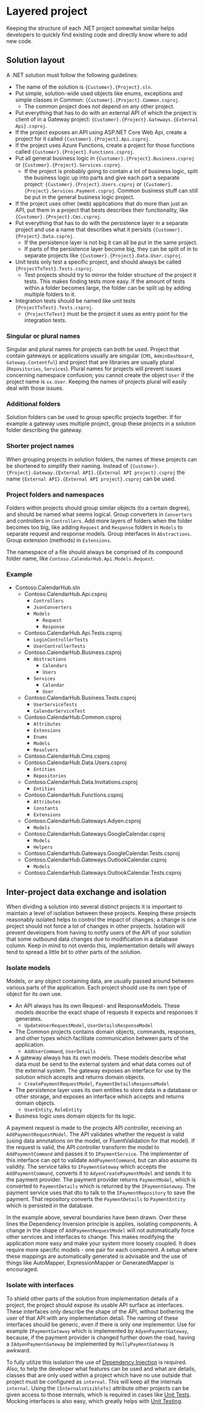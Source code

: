# Layered project

Keeping the structure of each .NET project somewhat similar helps developers to quickly find existing code and directly know where to add new code.

## Solution layout

A .NET solution must follow the following guidelines:

- The name of the solution is `{Customer}.{Project}.sln`.
- Put simple, solution-wide used objects like enums, exceptions and simple classes in Common: `{Customer}.{Project}.Common.csproj`.
  - The common project does not depend on any other project.
- Put everything that has to do with an external API of which the project is client of in a Gateway project: `{Customer}.{Project}.Gateways.{External Api}.csproj`.
- If the project exposes an API using ASP.NET Core Web Api, create a project for it called `{Customer}.{Project}.Api.csproj`.
- If the project uses Azure Functions, create a project for those functions called `{Customer}.{Project}.Functions.csproj`.
- Put all general business logic in `{Customer}.{Project}.Business.csproj` or `{Customer}.{Project}.Services.csproj`.
  - If the project is probably going to contain a lot of business logic, split the business logic up into parts and give each part a separate project: `{Customer}.{Project}.Users.csproj` or `{Customer}.{Project}.Services.Payment.csproj`. Common business stuff can still be put in the general business logic project.
- If the project uses other (web) applications that do more than just an API, put them in a project that bests describes their functionality, like `{Customer}.{Project}.Cms.csproj`.
- Put everything that has to do with the persistence layer in a separate project and use a name that describes what it persists `{Customer}.{Project}.Data.csproj`.
  - If the persistence layer is not big it can all be put in the same project.
  - If parts of the persistence layer become big, they can be split of in to separate projects like `{Customer}.{Project}.Data.User.csproj`.
- Unit tests only test a specific project, and should always be called `{ProjectToTest}.Tests.csproj`.
  - Test projects should try to mirror the folder structure of the project it tests. This makes finding tests more easy. If the amount of tests within a folder becomes large, the folder can be split up by adding multiple folders to it.
- Integration tests should be named like unit tests `{ProjectToTest}.Tests.csproj`.
  - `{ProjectToTest}` must be the project it uses as entry point for the integration tests.

### Singular or plural names

Singular and plural names for projects can both be used. Project that contain gateways or applications usually are singular (`CMS`, `AdminDashboard`, `Gateway.Contentful`) and project that are libraries are usually plural (`Repositories`, `Services`). Plural names for projects will prevent issues concerning namespace confusion; you cannot create the object `User` if the project name is `xx.User`. Keeping the names of projects plural will easily deal with those issues.

### Additional folders

Solution folders can be used to group specific projects together. If for example a gateway uses multiple project, group these projects in a solution folder describing the gateway. 

### Shorter project names

When grouping projects in solution folders, the names of these projects can be shortened to simplify their naming. Instead of `{Customer}.{Project}.Gateway.{External API}.{External API project}.csproj` the name `{External API}.{External API project}.csproj` can be used.

### Project folders and namespaces

Folders within projects should group similar objects (to a certain degree), and should be named what seems logical. Group converters in `Converters` and controllers in `Controllers`. Add more layers of folders when the folder becomes too big, like adding `Request` and `Response` folders in `Models` to separate request and response models. Group interfaces in `Abstractions`. Group extension (methods) in `Extensions`.

The namespace of a file should always be comprised of its compound folder name, like `Contoso.CalendarHub.Api.Models.Request`.

### Example

- Contoso.CalendarHub.sln
  - Contoso.CalendarHub.Api.csproj
    - `Controllers`
    - `JsonConverters`
    - `Models`
        - `Request`
        - `Response`
  - Contoso.CalendarHub.Api.Tests.csproj
    - `LoginControllerTests`
    - `UserControllerTests`
  - Contoso.CalendarHub.Business.csproj
    - `Abstractions`
        - `Calendars`
        - `Users`
    - `Services`
        - `Calendar`
        - `User`
  - Contoso.CalendarHub.Business.Tests.csproj
    - `UserServiceTests`
    - `CalendarServiceTest`
  - Contoso.CalendarHub.Common.csproj
    - `Attributes`
    - `Extensions`
    - `Enums`
    - `Models`
    - `Resolvers`
  - Contoso.CalendarHub.Cms.csproj
  - Contoso.CalendarHub.Data.Users.csproj
    - `Entities`
    - `Repositories`
  - Contoso.CalendarHub.Data.Invitations.csproj
    - `Entities`
  - Contoso.CalendarHub.Functions.csproj
    - `Attributes`
    - `Constants`
    - `Extensions`
  - Contoso.CalendarHub.Gateways.Adyen.csproj
    - `Models`
  - Contoso.CalendarHub.Gateways.GoogleCalendar.csproj
    - `Models`
    - `Helpers`
  - Contoso.CalendarHub.Gateways.GoogleCalendar.Tests.csproj
  - Contoso.CalendarHub.Gateways.OutlookCalendar.csproj
    - `Models`
  - Contoso.CalendarHub.Gateways.OutlookCalendar.Tests.csproj

## Inter-project data exchange and isolation

When dividing a solution into several distinct projects it is important to maintain a level of isolation between these projects. Keeping these projects reasonably isolated helps to control the impact of changes; a change is one project should not force a lot of changes in other projects. Isolation will prevent developers from having to notify users of the API of your solution that some outbound data changes due to modification in a database column. Keep in mind to not overdo this, implementation details will always tend to spread a little bit to other parts of the solution.

### Isolate models

Models, or any object containing data, are usually passed around between various parts of the application. Each project should use its own type of object for its own use.

- An API always has its own Request- and ResponseModels. These models describe the exact shape of requests it expects and responses it generates.
  - `UpdateUserRequestModel`, `UserDetailsResponseModel`
- The Common projects contains domain objects, commands, responses, and other types which facilitate communication between parts of the application.
  - `AddUserCommand`, `UserDetails`
- A gateway always has its own models. These models describe what data must be send to the external system and what data comes out of the external system. The gateway exposes an interface for use by the solution which accepts and returns domain objects.
  - `CreatePaymentRequestModel`, `PaymentDetailsResponseModel`
- The persistence layer uses its own entities to store data in a database or other storage, and exposes an interface which accepts and returns domain objects.
  - `UserEntity`, `RoleEntity`
- Business logic uses domain objects for its logic.

A payment request is made to the projects API controller, receiving an `AddPaymentRequestModel`. The API validates whether the request is valid (using data annotations on the model, or FluentValidation for that model). If the request is valid, the API controller transform the model to `AddPaymentCommand` and passes it to `IPaymentService`. The implementer of this interface can opt to validate `AddPaymentCommand`, but can also assume its validity. The service talks to `IPaymentGateway` which accepts the `AddPaymentCommand`, converts it to `AdyenCreatePaymentModel` and sends it to the payment provider. The payment provider returns `PaymentModel`, which is converted to `PaymentDetails` which is returned by the `IPaymentGateway`. The payment service uses that dto to talk to the `IPaymentRepository` to save the payment. That repository converts the `PaymentDetails` to `PaymentEntity` which is persisted in the database.

In the example above, several boundaries have been drawn. Over these lines the Dependency Inversion principle is applies, isolating components. A change in the shape of `AddPaymentRequestModel` will not automatically force other services and interfaces to change. This makes modifying the application more easy and make your system more loosely coupled. It does require more specific models - one pair for each component. A setup where these mappings are automatically generated is advisable and the use of things like AutoMapper, ExpressionMapper or GeneratedMapper is encouraged.

### Isolate with interfaces

To shield other parts of the solution from implementation details of a project, the project should expose its usable API surface as interfaces. These interfaces only describe the shape of the API, without bothering the user of that API with any implementation detail. The naming of these interfaces should be generic, even if there is only one implementor. Use for example `IPaymentGateway` which is implemented by `AdyenPaymentGateway`, because, if the payment provider is changed further down the road, having a `IAdyenPaymentGateway` be implemented by `MollyPaymentGateway` is awkward.

To fully utilize this isolation the use of [Dependency Injection](DependencyInjection.md) is required. Also, to help the developer what features can be used and what are details, classes that are only used within a project which have no use outside that project must be configured as `internal`. This will keep all the internals `internal`. Using the `[InternalsVisibleTo]` attribute other projects can be given access to those internals, which is required in cases like [Unit Tests](UnitTests.md). Mocking interfaces is also easy, which greatly helps with [Unit Testing](UnitTests.md).


